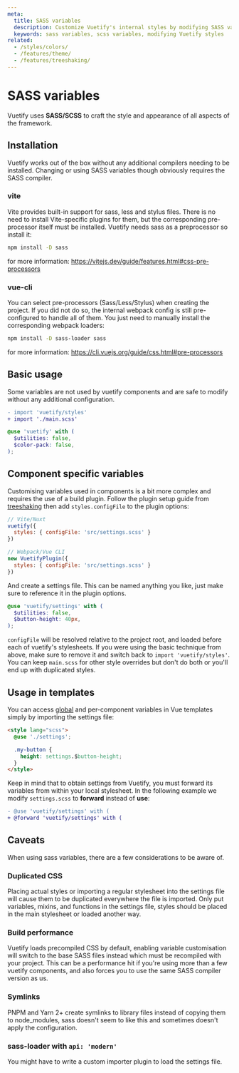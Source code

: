 ```yaml
---
meta:
  title: SASS variables
  description: Customize Vuetify's internal styles by modifying SASS variables.
  keywords: sass variables, scss variables, modifying Vuetify styles
related:
  - /styles/colors/
  - /features/theme/
  - /features/treeshaking/
---
```


# SASS variables

Vuetify uses **SASS/SCSS** to craft the style and appearance of all aspects of the framework.

<entry />

## Installation

Vuetify works out of the box without any additional compilers needing to be installed. Changing or using SASS variables though obviously requires the SASS compiler.

### vite

Vite provides built-in support for sass, less and stylus files. There is no need to install Vite-specific plugins for them, but the corresponding pre-processor itself must be installed. Vuetify needs sass as a preprocessor so install it:

```bash
npm install -D sass
```

for more information: https://vitejs.dev/guide/features.html#css-pre-processors

### vue-cli

You can select pre-processors (Sass/Less/Stylus) when creating the project. If you did not do so, the internal webpack config is still pre-configured to handle all of them. You just need to manually install the corresponding webpack loaders:

```bash
npm install -D sass-loader sass
```

for more information: https://cli.vuejs.org/guide/css.html#pre-processors

## Basic usage

Some variables are not used by vuetify components and are safe to modify without any additional configuration.

```diff { resource="main.js" }
- import 'vuetify/styles'
+ import './main.scss'
```

```scss { resource="main.scss" }
@use 'vuetify' with (
  $utilities: false,
  $color-pack: false,
);
```

<!-- ::: warning
`'vuetify/styles'` should not be used in sass files as it resolves to precompiled css ([vitejs/vite#7809](https://github.com/vitejs/vite/issues/7809))

`'vuetify'` and `'vuetify/settings'` are valid and safe to use
::: -->

## Component specific variables

Customising variables used in components is a bit more complex and requires the use of a build plugin.
Follow the plugin setup guide from [treeshaking](/features/treeshaking/) then add `styles.configFile` to the plugin options:

```js
// Vite/Nuxt
vuetify({
  styles: { configFile: 'src/settings.scss' }
})

// Webpack/Vue CLI
new VuetifyPlugin({
  styles: { configFile: 'src/settings.scss' }
})
```

And create a settings file. This can be named anything you like, just make sure to reference it in the plugin options.

```scss { resource="settings.scss" }
@use 'vuetify/settings' with (
  $utilities: false,
  $button-height: 40px,
);
```

`configFile` will be resolved relative to the project root, and loaded before each of vuetify's stylesheets.
If you were using the basic technique from above, make sure to remove it and switch back to `import 'vuetify/styles'`.
You can keep `main.scss` for other style overrides but don't do both or you'll end up with duplicated styles.

<!--
## Variable API

There are many SASS/SCSS variables that can be customized across the entire Vuetify framework. You can browse all the variables using the tool below:

::: info
  Some color-related variables for components are defined in the global material-theme variables: `$material-light` / `$material-dark`
:::

 <sass-api />
-->

## Usage in templates

You can access [global](/api/vuetify/) and per-component variables in Vue templates simply by importing the settings file:

```html { resource="component.vue" }
<style lang="scss">
  @use './settings';

  .my-button {
    height: settings.$button-height;
  }
</style>
```

Keep in mind that to obtain settings from Vuetify, you must forward its variables from within your local stylesheet. In the following example we modify `settings.scss` to **forward** instead of **use**:

```diff { resource="settings.scss" }
- @use 'vuetify/settings' with (
+ @forward 'vuetify/settings' with (
```

## Caveats

When using sass variables, there are a few considerations to be aware of.

### Duplicated CSS

Placing actual styles or importing a regular stylesheet into the settings file will cause them to be duplicated everywhere the file is imported.
Only put variables, mixins, and functions in the settings file, styles should be placed in the main stylesheet or loaded another way.

### Build performance

Vuetify loads precompiled CSS by default, enabling variable customisation will switch to the base SASS files instead which must be recompiled with your project.
This can be a performance hit if you're using more than a few vuetify components, and also forces you to use the same SASS compiler version as us.

### Symlinks

PNPM and Yarn 2+ create symlinks to library files instead of copying them to node_modules, sass doesn't seem to like this and sometimes doesn't apply the configuration.

### sass-loader with `api: 'modern'`

You might have to write a custom importer plugin to load the settings file.
